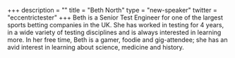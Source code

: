 +++
description = ""
title = "Beth North"
type = "new-speaker"
twitter = "eccentrictester"
+++
Beth is a Senior Test Engineer for one of the largest sports betting companies in the UK. She has worked in testing for 4 years, in a wide variety of testing disciplines and is always interested in learning more. In her free time, Beth is a gamer, foodie and gig-attendee; she has an avid interest in learning about science, medicine and history.